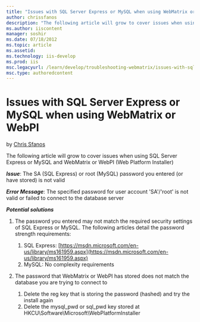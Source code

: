 ```yaml
---
title: "Issues with SQL Server Express or MySQL when using WebMatrix or WebPI | Microsoft Docs"
author: chrissfanos
description: "The following article will grow to cover issues when using SQL Server Express or MySQL and WebMatrix or WebPI (Web Platform Installer) Issue : The SA (SQL Ex..."
ms.author: iiscontent
manager: soshir
ms.date: 07/18/2012
ms.topic: article
ms.assetid: 
ms.technology: iis-develop
ms.prod: iis
msc.legacyurl: /learn/develop/troubleshooting-webmatrix/issues-with-sql-server-express-or-mysql-when-using-webmatrix-or-webpi_1298
msc.type: authoredcontent
---
```

Issues with SQL Server Express or MySQL when using WebMatrix or WebPI
====================
by [Chris Sfanos](https://github.com/chrissfanos)

The following article will grow to cover issues when using SQL Server Express or MySQL and WebMatrix or WebPI (Web Platform Installer)

***Issue***: The SA (SQL Express) or root (MySQL) password you entered (or have stored) is not valid

***Error Message***: The specified password for user account 'SA'/'root' is not valid or failed to connect to the database server

***Potential solutions***

1. The password you entered may not match the required security settings of SQL Express or MySQL. The following articles detail the password strength requirements:

    1. SQL Express: [https://msdn.microsoft.com/en-us/library/ms161959.aspx](https://msdn.microsoft.com/en-us/library/ms161959.aspx)
    2. MySQL: No complexity requirements
2. The password that WebMatrix or WebPI has stored does not match the database you are trying to connect to

    1. Delete the reg key that is storing the password (hashed) and try the install again
    2. Delete the mysql\_pwd or sql\_pwd key stored at HKCU\Software\Microsoft\WebPlatformInstaller